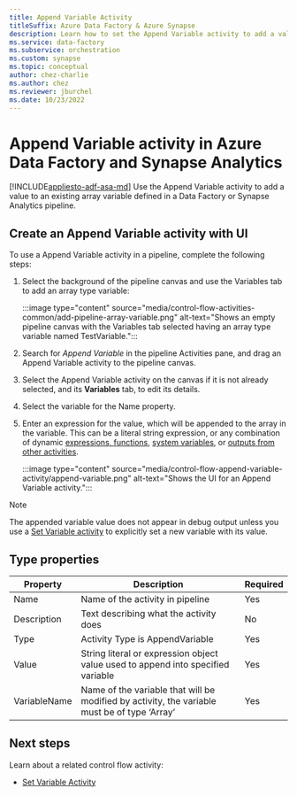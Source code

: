 ```yaml
---
title: Append Variable Activity
titleSuffix: Azure Data Factory & Azure Synapse
description: Learn how to set the Append Variable activity to add a value to an existing array variable defined in a Data Factory or Synapse Analytics pipeline.
ms.service: data-factory
ms.subservice: orchestration
ms.custom: synapse
ms.topic: conceptual
author: chez-charlie
ms.author: chez
ms.reviewer: jburchel
ms.date: 10/23/2022
---
```


# Append Variable activity in Azure Data Factory and Synapse Analytics
[!INCLUDE[appliesto-adf-asa-md](includes/appliesto-adf-asa-md.md)]
Use the Append Variable activity to add a value to an existing array variable defined in a Data Factory or Synapse Analytics pipeline.

## Create an Append Variable activity with UI

To use a Append Variable activity in a pipeline, complete the following steps:

1. Select the background of the pipeline canvas and use the Variables tab to add an array type variable:

   :::image type="content" source="media/control-flow-activities-common/add-pipeline-array-variable.png" alt-text="Shows an empty pipeline canvas with the Variables tab selected having an array type variable named TestVariable.":::

2. Search for _Append Variable_ in the pipeline Activities pane, and drag an Append Variable activity to the pipeline canvas.
1. Select the Append Variable activity on the canvas if it is not already selected, and its  **Variables** tab, to edit its details.
1. Select the variable for the Name property.
1. Enter an expression for the value, which will be appended to the array in the variable.  This can be a literal string expression, or any combination of dynamic [expressions, functions](control-flow-expression-language-functions.md), [system variables](control-flow-system-variables.md), or [outputs from other activities](how-to-expression-language-functions.md#examples-of-using-parameters-in-expressions).

   :::image type="content" source="media/control-flow-append-variable-activity/append-variable.png" alt-text="Shows the UI for an Append Variable activity.":::

> [!NOTE]
> The appended variable value does not appear in debug output unless you use a [Set Variable activity](control-flow-set-variable-activity.md) to explicitly set a new variable with its value.

## Type properties

Property | Description | Required
-------- | ----------- | --------
Name | Name of the activity in pipeline | Yes
Description | Text describing what the activity does | No
Type | Activity Type is AppendVariable | Yes
Value | String literal or expression object value used to append into specified variable | Yes
VariableName | Name of the variable that will be modified by activity, the variable must be of type ‘Array’ | Yes

## Next steps
Learn about a related control flow activity: 

- [Set Variable Activity](control-flow-set-variable-activity.md)
